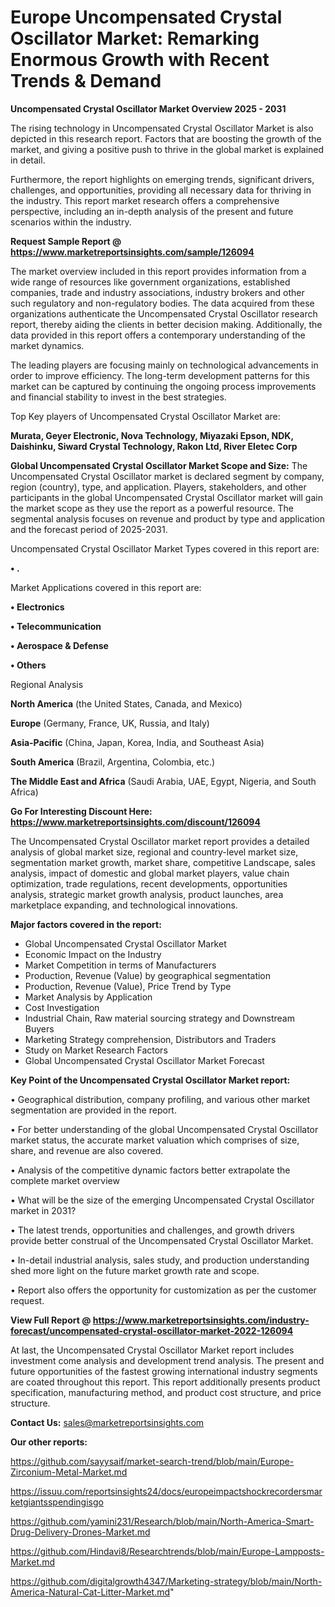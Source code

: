 # Europe Uncompensated Crystal Oscillator Market: Remarking Enormous Growth with Recent Trends & Demand

<Strong> Uncompensated Crystal Oscillator Market Overview 2025 - 2031</strong>

The rising technology in Uncompensated Crystal Oscillator Market is also depicted in this research report. Factors that are boosting the growth of the market, and giving a positive push to thrive in the global market is explained in detail.

Furthermore, the report highlights on emerging trends, significant drivers, challenges, and opportunities, providing all necessary data for thriving in the industry. This report market research offers a comprehensive perspective, including an in-depth analysis of the present and future scenarios within the industry.

<strong>Request Sample Report @ <a href=https://www.marketreportsinsights.com/sample/126094>https://www.marketreportsinsights.com/sample/126094</a></strong>

The market overview included in this report provides information from a wide range of resources like government organizations, established companies, trade and industry associations, industry brokers and other such regulatory and non-regulatory bodies. The data acquired from these organizations authenticate the Uncompensated Crystal Oscillator research report, thereby aiding the clients in better decision making. Additionally, the data provided in this report offers a contemporary understanding of the market dynamics.

The leading players are focusing mainly on technological advancements in order to improve efficiency. The long-term development patterns for this market can be captured by continuing the ongoing process improvements and financial stability to invest in the best strategies.

Top Key players of Uncompensated Crystal Oscillator Market are:

<strong>Murata, Geyer Electronic, Nova Technology, Miyazaki Epson, NDK, Daishinku, Siward Crystal Technology, Rakon Ltd, River Eletec Corp</strong>

<strong><b>Global Uncompensated Crystal Oscillator Market Scope and Size:</b></strong>
The Uncompensated Crystal Oscillator market is declared segment by company, region (country), type, and application. Players, stakeholders, and other participants in the global Uncompensated Crystal Oscillator market will gain the market scope as they use the report as a powerful resource. The segmental analysis focuses on revenue and product by type and application and the forecast period of 2025-2031.

Uncompensated Crystal Oscillator Market Types covered in this report are:

<strong>• .</strong>

Market Applications covered in this report are:

<strong>• Electronics

• Telecommunication

• Aerospace & Defense

• Others</strong> 

Regional Analysis

<strong>North America</strong> (the United States, Canada, and Mexico)

<strong>Europe</strong> (Germany, France, UK, Russia, and Italy)

<strong>Asia-Pacific</strong> (China, Japan, Korea, India, and Southeast Asia)

<strong>South America</strong> (Brazil, Argentina, Colombia, etc.)

<strong>The Middle East and Africa</strong> (Saudi Arabia, UAE, Egypt, Nigeria, and South Africa)

<strong>Go For Interesting Discount Here: <a href=https://www.marketreportsinsights.com/discount/126094>https://www.marketreportsinsights.com/discount/126094</a></strong>

The Uncompensated Crystal Oscillator market report provides a detailed analysis of global market size, regional and country-level market size, segmentation market growth, market share, competitive Landscape, sales analysis, impact of domestic and global market players, value chain optimization, trade regulations, recent developments, opportunities analysis, strategic market growth analysis, product launches, area marketplace expanding, and technological innovations.

<strong><b>Major factors covered in the report:</b></strong>
<ul>
  <li>Global Uncompensated Crystal Oscillator Market </li>
  <li>Economic Impact on the Industry</li>
  <li>Market Competition in terms of Manufacturers</li>
  <li>Production, Revenue (Value) by geographical segmentation</li>
  <li>Production, Revenue (Value), Price Trend by Type</li>
  <li>Market Analysis by Application</li>
  <li>Cost Investigation</li>
  <li>Industrial Chain, Raw material sourcing strategy and Downstream Buyers</li>
  <li>Marketing Strategy comprehension, Distributors and Traders</li>
  <li>Study on Market Research Factors</li>
  <li>Global Uncompensated Crystal Oscillator Market Forecast</li>
</ul>

<strong><b>Key Point of the Uncompensated Crystal Oscillator Market report:</b></strong>

• Geographical distribution, company profiling, and various other market segmentation are provided in the report.

• For better understanding of the global Uncompensated Crystal Oscillator market status, the accurate market valuation which comprises of size, share, and revenue are also covered.

• Analysis of the competitive dynamic factors better extrapolate the complete market overview

• What will be the size of the emerging Uncompensated Crystal Oscillator market in 2031?

• The latest trends, opportunities and challenges, and growth drivers provide better construal of the Uncompensated Crystal Oscillator Market.

• In-detail industrial analysis, sales study, and production understanding shed more light on the future market growth rate and scope.

• Report also offers the opportunity for customization as per the customer request.

<strong><b>View Full Report @ <a href=https://www.marketreportsinsights.com/industry-forecast/uncompensated-crystal-oscillator-market-2022-126094>https://www.marketreportsinsights.com/industry-forecast/uncompensated-crystal-oscillator-market-2022-126094</a></b></strong>


At last, the Uncompensated Crystal Oscillator Market report includes investment come analysis and development trend analysis. The present and future opportunities of the fastest growing international industry segments are coated throughout this report. This report additionally presents product specification, manufacturing method, and product cost structure, and price structure.

<strong>Contact Us:</strong>
sales@marketreportsinsights.com

<strong>Our other reports:</strong>

<a href=https://github.com/sayysaif/market-search-trend/blob/main/Europe-Zirconium-Metal-Market.md>https://github.com/sayysaif/market-search-trend/blob/main/Europe-Zirconium-Metal-Market.md</a>

<a href=https://issuu.com/reportsinsights24/docs/europeimpactshockrecordersmarketgiantsspendingisgo>https://issuu.com/reportsinsights24/docs/europeimpactshockrecordersmarketgiantsspendingisgo</a>

<a href=https://github.com/yamini231/Research/blob/main/North-America-Smart-Drug-Delivery-Drones-Market.md>https://github.com/yamini231/Research/blob/main/North-America-Smart-Drug-Delivery-Drones-Market.md</a>

<a href=https://github.com/Hindavi8/Researchtrends/blob/main/Europe-Lampposts-Market.md>https://github.com/Hindavi8/Researchtrends/blob/main/Europe-Lampposts-Market.md</a>

<a href=https://github.com/digitalgrowth4347/Marketing-strategy/blob/main/North-America-Natural-Cat-Litter-Market.md>https://github.com/digitalgrowth4347/Marketing-strategy/blob/main/North-America-Natural-Cat-Litter-Market.md</a>"
